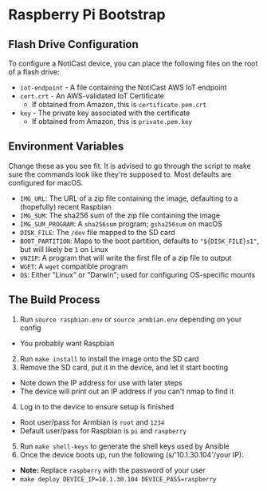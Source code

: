 # Raspberry Pi Bootstrap
<!-- vim:set et sts=0 sw=2 ts=2: -->

## Flash Drive Configuration

To configure a NotiCast device, you can place the following files on the root
of a flash drive:

- `iot-endpoint` - A file containing the NotiCast AWS IoT endpoint
- `cert.crt` - An AWS-validated IoT Certificate
  - If obtained from Amazon, this is `certificate.pem.crt`
- `key` - The private key associated with the certificate
  - If obtained from Amazon, this is `private.pem.key`

## Environment Variables

Change these as you see fit. It is advised to go through the script to make
sure the commands look like they're supposed to. Most defaults are configured
for macOS.

- `IMG_URL`: The URL of a zip file containing the image, defaulting to a
    (hopefully) recent Raspbian
- `IMG_SUM`: The sha256 sum of the zip file containing the image
- `IMG_SUM_PROGRAM`: A `sha256sum` program; `gsha256sum` on macOS
- `DISK_FILE`: The `/dev` file mapped to the SD card
- `BOOT_PARTITION`: Maps to the boot partition, defaults to `"${DISK_FILE}s1"`,
    but will likely be `1` on Linux
- `UNZIP`: A program that will write the first file of a zip file to output
- `WGET`: A `wget` compatible program
- `OS`: Either "Linux" or "Darwin"; used for configuring OS-specific mounts

## The Build Process

1. Run `source raspbian.env` or `source armbian.env` depending on your config
  - You probably want Raspbian
2. Run `make install` to install the image onto the SD card
3. Remove the SD card, put it in the device, and let it start booting
  - Note down the IP address for use with later steps
  - The device will print out an IP address if you can't nmap to find it
4. Log in to the device to ensure setup is finished
  - Root user/pass for Armbian is `root` and `1234`
  - Default user/pass for Raspbian is `pi` and `raspberry`
5. Run `make shell-keys` to generate the shell keys used by Ansible
6. Once the device boots up, run the following (s/'10.1.30.104'/your IP):
  - **Note:** Replace `raspberry` with the password of your user
  - `make deploy DEVICE_IP=10.1.30.104 DEVICE_PASS=raspberry`
